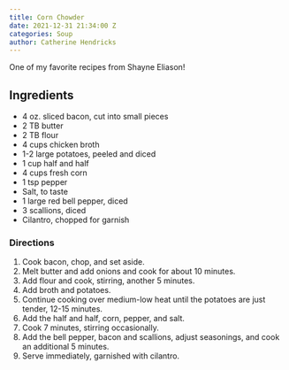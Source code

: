 ```yaml
---
title: Corn Chowder
date: 2021-12-31 21:34:00 Z
categories: Soup
author: Catherine Hendricks
---
```


One of my favorite recipes from Shayne Eliason! 

## Ingredients
* 4 oz. sliced bacon, cut into small pieces
* 2 TB butter
* 2 TB flour
* 4 cups chicken broth
* 1-2 large potatoes, peeled and diced
* 1 cup half and half
* 4 cups fresh corn
* 1 tsp pepper
* Salt, to taste
* 1 large red bell pepper, diced
* 3 scallions, diced
* Cilantro, chopped for garnish

### Directions
1. Cook bacon, chop, and set aside. 
2. Melt butter and add onions and cook for about 10 minutes. 
3. Add flour and cook, stirring, another 5 minutes.
4. Add broth and potatoes.
5. Continue cooking over medium-low heat until the potatoes are just tender, 12-15 minutes. 
6. Add the half and half, corn, pepper, and salt. 
7. Cook 7 minutes, stirring occasionally.
8. Add the bell pepper, bacon and scallions, adjust seasonings, and cook an additional 5 minutes. 
9. Serve immediately, garnished with cilantro. 
